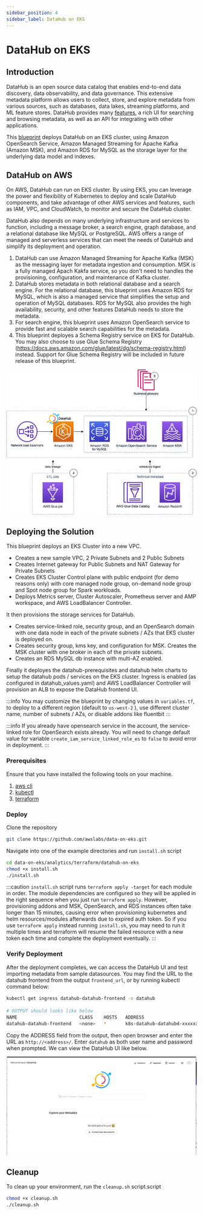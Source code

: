 ```yaml
---
sidebar_position: 4
sidebar_label: DataHub on EKS
---
```

# DataHub on EKS

## Introduction
DataHub is an open source data catalog that enables end-to-end data discovery, data observability, and data governance.  This extensive metadata platform allows users to collect, store, and explore metadata from various sources, such as databases, data lakes, streaming platforms, and ML feature stores.   DataHub provides many [features](https://datahubproject.io/docs/features/), a rich UI for searching and browsing metadata, as well as an API for integrating with other applications. 

This [blueprint](https://github.com/awslabs/data-on-eks/tree/main/analytics/terraform/datahub-on-eks) deploys DataHub on an EKS cluster, using Amazon OpenSearch Service, Amazon Managed Streaming for Apache Kafka (Amazon MSK), and Amazon RDS for MySQL as the storage layer for the underlying data model and indexes. 

## DataHub on AWS

On AWS, DataHub can run on EKS cluster.  By using EKS, you can leverage the power and flexibility of Kubernetes to deploy and scale DataHub components, and take advantage of other AWS services and features, such as IAM, VPC, and CloudWatch, to monitor and secure the DataHub cluster.   

DataHub also depends on many underlying infrastructure and services to function, including a message broker, a search engine, graph database, and a relational database like MySQL or PostgreSQL.  AWS offers a range of managed and serverless services that can meet the needs of DataHub and simplify its deployment and operation. 

1. DataHub can use Amazon Managed Streaming for Apache Kafka (MSK) as the messaging layer for metadata ingestion and consumption.  MSK is a fully managed Apach Kakfa service, so you don't need to handles the provisioning, configuration, and maintenance of Kafka cluster. 
2. DataHub stores metadata in both relational database and a search engine.  For the relational database, this blueprint uses Amazon RDS for MySQL, which is also a managed service that simplifies the setup and operation of MySQL databases.  RDS for MySQL also provides the high availability, security, and other features DataHub needs to store the metadata.
3. For search engine, this blueprint uses Amazon OpenSearch service to provide fast and scalable search capabilities for the metadata.   
4. This blueprint deployes a Schema Registry service on EKS for DataHub.  You may also choose to use Glue Schema Registry (https://docs.aws.amazon.com/glue/latest/dg/schema-registry.html) instead.  Support for Glue Schema Registry will be included in future release of this blueprint.

![img.jpg](img/datahub-arch.jpg)

## Deploying the Solution

This blueprint deploys an EKS Cluster into a new VPC.

- Creates a new sample VPC, 2 Private Subnets and 2 Public Subnets
- Creates Internet gateway for Public Subnets and NAT Gateway for Private Subnets
- Creates EKS Cluster Control plane with public endpoint (for demo reasons only) with core managed node group, on-demand node group and Spot node group for Spark workloads.
- Deploys Metrics server, Cluster Autoscaler, Prometheus server and AMP workspace, and AWS LoadBalancer Controller. 

It then provisions the storage services for DataHub.

- Creates service-linked role, security group, and an OpenSearch domain with one data node in each of the private subnets / AZs that EKS cluster is deployed on.
- Creates security group, kms key, and configuration for MSK.  Creates the MSK cluster with one broker in each of the private subnets.
- Creates an RDS MySQL db instance with multi-AZ enabled.

Finally it deployes the datahub-prerequisites and datahub helm charts to setup the datahub pods / services on the EKS cluster.  Ingress is enabled (as configured in datahub_values.yaml) and AWS LoadBalancer Controller will provision an ALB to expose the DataHub frontend UI.

:::info
You may customize the blueprint by changing values in `variables.tf`, to deploy to a different region (default to `us-west-2` ), use different cluster name, number of subnets / AZs, or disable addons like fluentbit
:::

:::info
If you already have opensearch service in the account, the service-linked role for OpenSearch exists already.  You will need to change default value for variable `create_iam_service_linked_role_es` to `false` to avoid error in deployment. 
:::

### Prerequisites

Ensure that you have installed the following tools on your machine.

1. [aws cli](https://docs.aws.amazon.com/cli/latest/userguide/install-cliv2.html)
2. [kubectl](https://Kubernetes.io/docs/tasks/tools/)
3. [terraform](https://learn.hashicorp.com/tutorials/terraform/install-cli)

### Deploy

Clone the repository

```bash
git clone https://github.com/awslabs/data-on-eks.git
```

Navigate into one of the example directories and run `install.sh` script

```bash
cd data-on-eks/analytics/terraform/datahub-on-eks
chmod +x install.sh
./install.sh
```

:::caution
`install.sh` script runs `terraform apply -target` for each module in order.  The module dependencies are configured so they will be applied in the right sequence when you just run `terraform apply`.  However, provisioning addons and MSK, OpenSearch, and RDS instances often take longer than 15 minutes, causing error when provisioning kubernetes and helm resources/modules afterwards due to expired auth token.  So if you use `terraform apply` instead running `install.sh`, you may need to run it multiple times and terraform will resume the failed resource with a new token each time and complete the deployment eventually.
:::


### Verify Deployment

After the deployment completes, we can access the DataHub UI and test importing metadata from sample datasources.  You may find the URL to the datahub frontend from the output `frontend_url`, or by running kubectl command below:

```sh
kubectl get ingress datahub-datahub-frontend -n datahub

# OUTPUT should looks like below
NAME                       CLASS    HOSTS   ADDRESS                                                                 PORTS   AGE
datahub-datahub-frontend   <none>   *       k8s-datahub-datahubd-xxxxxxxxxx-xxxxxxxxxx.<region>.elb.amazonaws.com   80      nn
```

Copy the ADDRESS field from the output, then open browser and enter the URL as `http://<address>/`. Enter `datahub` as both user name and password when prompted.  We can view the DataHub UI like below.

![img.png](img/datahub-ui.png)


## Cleanup

To clean up your environment, run the `cleanup.sh` script.script

```bash
chmod +x cleanup.sh
./cleanup.sh
```

